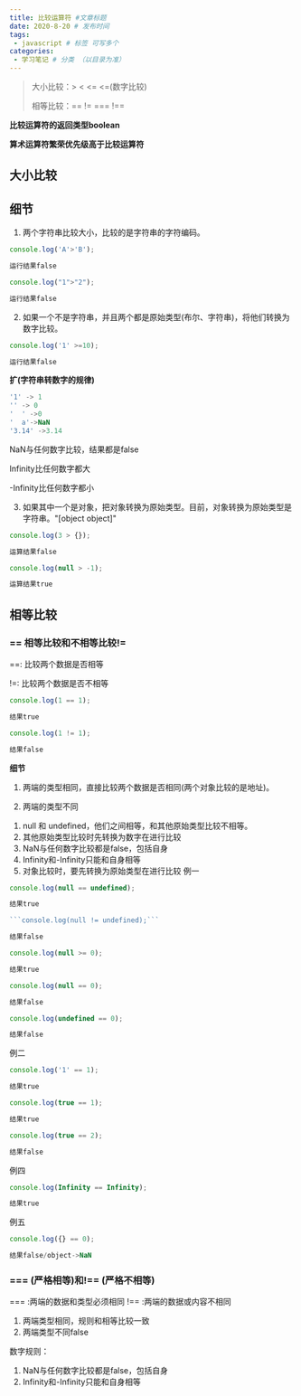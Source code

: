 ```yaml
---
title: 比较运算符 #文章标题
date: 2020-8-20 # 发布时间
tags:
 - javascript # 标签 可写多个
categories: 
 - 学习笔记 # 分类 （以目录为准）
---
```



> 大小比较：> < <= <=(数字比较)
>
> 相等比较：== != === !==

**比较运算符的返回类型boolean**

**算术运算符繁荣优先级高于比较运算符**

## 大小比较

## 细节

1. 两个字符串比较大小，比较的是字符串的字符编码。

```js
console.log('A'>'B');

运行结果false
```


```js
console.log("1">"2");

运行结果false
```

2. 如果一个不是字符串，并且两个都是原始类型(布尔、字符串)，将他们转换为数字比较。

```js
console.log('1' >=10);

运行结果false
```

**扩(字符串转数字的规律)**

```js
'1' -> 1
'' -> 0
'  ' ->0
'  a'->NaN
'3.14' ->3.14
```

NaN与任何数字比较，结果都是false

Infinity比任何数字都大

-Infinity比任何数字都小

3. 如果其中一个是对象，把对象转换为原始类型。目前，对象转换为原始类型是字符串。"[object object]"

```js
console.log(3 > {});

运算结果false
```

```js
console.log(null > -1);

运算结果true
```

## 相等比较

### == 相等比较和不相等比较!=

==: 比较两个数据是否相等

!=: 比较两个数据是否不相等

```js
console.log(1 == 1);

结果true
```
```js
console.log(1 != 1);

结果false
```

**细节**

1. 两端的类型相同，直接比较两个数据是否相同(两个对象比较的是地址)。

2. 两端的类型不同

1) null 和 undefined，他们之间相等，和其他原始类型比较不相等。
2) 其他原始类型比较时先转换为数字在进行比较
3) NaN与任何数字比较都是false，包括自身
4) Infinity和-Infinity只能和自身相等
5) 对象比较时，要先转换为原始类型在进行比较
例一

```js
console.log(null == undefined);

结果true

```console.log(null != undefined);```

结果false
```

```js
console.log(null >= 0);

结果true
```
```js
console.log(null == 0);

结果false
```

```js
console.log(undefined == 0);

结果false
```

例二
```js
console.log('1' == 1);

结果true
```

```js
console.log(true == 1);

结果true
```

```js
console.log(true == 2);

结果false
```

例四

```js
console.log(Infinity == Infinity);

结果true
```

例五

```js
console.log({} == 0);

结果false/object->NaN
```

### === (严格相等)和!== (严格不相等)

=== :两端的数据和类型必须相同
!== :两端的数据或内容不相同

1. 两端类型相同，规则和相等比较一致
2. 两端类型不同false

数字规则：

1) NaN与任何数字比较都是false，包括自身
2) Infinity和-Infinity只能和自身相等














